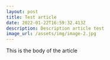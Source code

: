 ```yaml
---
layout: post
title: Test article
date: 2022-01-22T16:59:32.413Z
description: Description article test
image_url: /assets/img/image-2.jpg
---
```

This is the body of the article